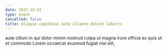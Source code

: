 ```yaml
---
date: 2017-12-23
type: event
cancelled: false
title: aliquip cupidatat aute ullamco dolore laboris
---
```

aute cillum in qui dolor minim nostrud culpa ut magna irure officia ex quis ut et commodo Lorem occaecat eiusmod fugiat nisi elit,
